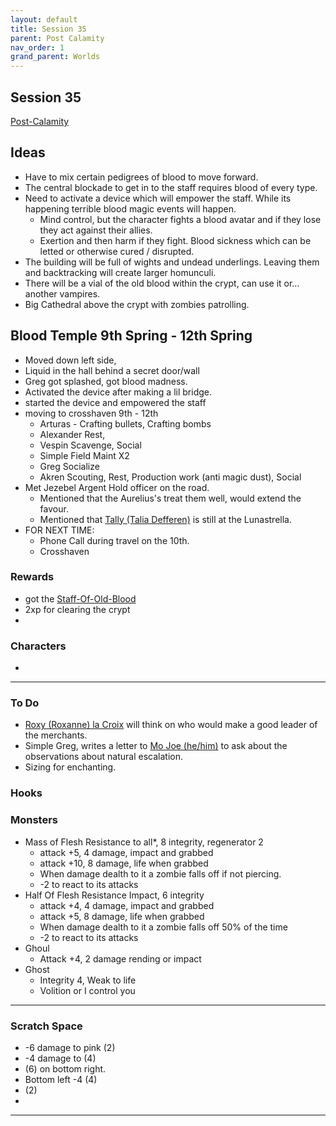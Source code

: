 ```yaml
---
layout: default
title: Session 35
parent: Post Calamity
nav_order: 1
grand_parent: Worlds
---
```

## Session 35
[Post-Calamity](Post-Calamity)

## Ideas
* Have to mix certain pedigrees of blood to move forward.
* The central blockade to get in to the staff requires blood of every type.
* Need to activate a device which will empower the staff. While its happening terrible blood magic events will happen.
	* Mind control, but the character fights a blood avatar and if they lose they act against their allies.
	* Exertion and then harm if they fight. Blood sickness which can be letted or otherwise cured / disrupted.
* The building will be full of wights and undead underlings. Leaving them and backtracking will create larger homunculi.
* There will be a vial of the old blood within the crypt, can use it or… another vampires. 
* Big Cathedral above the crypt with zombies patrolling.
## Blood Temple 9th Spring - 12th Spring

* Moved down left side,
* Liquid in the hall behind a secret door/wall
* Greg got splashed, got blood madness.
* Activated the device after making a lil bridge.
* started the device and empowered the staff
* moving to crosshaven 9th - 12th
	* Arturas - Crafting bullets, Crafting bombs
	* Alexander Rest, 
	* Vespin Scavenge, Social
	* Simple Field Maint X2
	* Greg Socialize
	* Akren Scouting, Rest, Production work (anti magic dust), Social
* Met Jezebel Argent Hold officer on the road.
	* Mentioned that the Aurelius's treat them well, would extend the favour. 
	* Mentioned that [Tally (Talia Defferen)](Game/Worlds/Post-Calamity/Argent-Hold#Tally%20(Talia%20Defferen)) is still at the Lunastrella.
* FOR NEXT TIME:
	* Phone Call during travel on the 10th.
	* Crosshaven
### Rewards
* got the [Staff-Of-Old-Blood](Game/Gear/Staff-Of-Old-Blood)
* 2xp for clearing the crypt
* 

### Characters
* 
 ---

### To Do

* [Roxy (Roxanne) la Croix](Game/Worlds/Post-Calamity/Verdantholm#Roxy%20(Roxanne)%20la%20Croix) will think on who would make a good leader of the merchants.
* Simple Greg, writes a letter to [Mo Joe (he/him)](Game/Worlds/Post-Calamity/Verdantholm#Mo%20Joe%20(he/him)) to ask about the observations about natural escalation.
* Sizing for enchanting. 



### Hooks

### Monsters
* Mass of Flesh Resistance to all*, 8 integrity, regenerator 2
	* attack +5, 4 damage, impact and grabbed
	* attack +10, 8 damage, life when grabbed
	* When damage dealth to it a zombie falls off if not piercing.
	* -2 to react to its attacks
* Half Of Flesh Resistance Impact, 6 integrity
	* attack +4, 4 damage, impact and grabbed
	* attack +5, 8 damage, life when grabbed
	* When damage dealth to it a zombie falls off 50% of the time
	* -2 to react to its attacks
* Ghoul
	* Attack +4, 2 damage rending or impact
* Ghost
	* Integrity 4, Weak to life
	* Volition or I control you




---

### Scratch Space
* -6 damage to pink (2)
* -4 damage to (4)
* (6) on bottom right.
* Bottom left -4 (4)
* (2)
* 







---